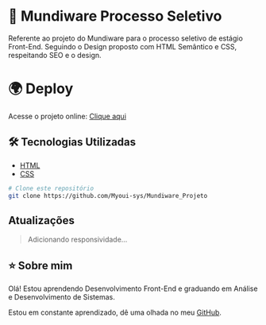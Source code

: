 # 📌 Mundiware Processo Seletivo

Referente ao projeto do Mundiware para o processo seletivo de estágio Front-End. Seguindo o Design proposto com HTML Semântico e CSS, respeitando SEO e o design.

# 🌍 Deploy

Acesse o projeto online: [Clique aqui](https://myoui-sys.github.io/Mundiware_Projeto/)

## 🛠 Tecnologias Utilizadas

- [HTML](#)
- [CSS](#)

```bash
# Clone este repositório
git clone https://github.com/Myoui-sys/Mundiware_Projeto
```

## Atualizações

> Adicionando responsividade...

## ⭐ Sobre mim

Olá! Estou aprendendo Desenvolvimento Front-End e graduando em Análise e Desenvolvimento de Sistemas.

Estou em constante aprendizado, dê uma olhada no meu [GitHub](https://github.com/Myoui-sys).





